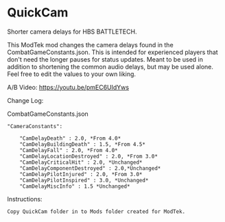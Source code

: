 # QuickCam
Shorter camera delays for HBS BATTLETECH.

This ModTek mod changes the camera delays found in the CombatGameConstants.json.  This is intended for experienced players that don't need the longer pauses for status updates.  Meant to be used in addition to shortening the common audio delays, but may be used alone. Feel free to edit the values to your own liking.

A/B Video:
https://youtu.be/pmEC6UIdYws

Change Log:

CombatGameConstants.json

    "CameraConstants":
    
        "CamDelayDeath" : 2.0, *From 4.0*
        "CamDelayBuildingDeath" : 1.5, *From 4.5*
        "CamDelayFall" : 2.0, *From 4.0*
        "CamDelayLocationDestroyed" : 2.0, *From 3.0*
        "CamDelayCriticalHit" : 2.0, *Unchanged*
        "CamDelayComponentDestroyed" : 2.0,*Unchanged*
        "CamDelayPilotInjured" : 2.0, *From 3.0*
        "CamDelayPilotInspired" : 3.0, *Unchanged*
        "CamDelayMiscInfo" : 1.5 *Unchanged*
        
Instructions:

    Copy QuickCam folder in to Mods folder created for ModTek.

